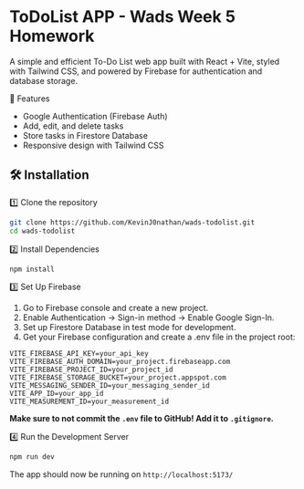 # ToDoList APP - Wads Week 5 Homework

A simple and efficient To-Do List web app built with React + Vite, styled with Tailwind CSS, and powered by Firebase for authentication and database storage.

🚀 Features
- Google Authentication (Firebase Auth)
- Add, edit, and delete tasks
- Store tasks in Firestore Database
- Responsive design with Tailwind CSS

## 🛠️ Installation

1️⃣ Clone the repository
```sh
git clone https://github.com/KevinJ0nathan/wads-todolist.git
cd wads-todolist
```
2️⃣ Install Dependencies
```sh
npm install
```
3️⃣ Set Up Firebase
1. Go to Firebase console and create a new project.
2. Enable Authentication → Sign-in method → Enable Google Sign-In.
3. Set up Firestore Database in test mode for development.
4. Get your Firebase configuration and create a .env file in the project root:
``` env
VITE_FIREBASE_API_KEY=your_api_key
VITE_FIREBASE_AUTH_DOMAIN=your_project.firebaseapp.com
VITE_FIREBASE_PROJECT_ID=your_project_id
VITE_FIREBASE_STORAGE_BUCKET=your_project.appspot.com
VITE_MESSAGING_SENDER_ID=your_messaging_sender_id
VITE_APP_ID=your_app_id
VITE_MEASUREMENT_ID=your_measurement_id
```
**Make sure to not commit the `.env` file to GitHub! Add it to `.gitignore`.**

4️⃣ Run the Development Server
```sh
npm run dev
```
The app should now be running on `http://localhost:5173/`

